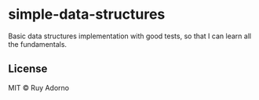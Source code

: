 # simple-data-structures

Basic data structures implementation with good tests, so that I can learn all the fundamentals.

## License

MIT © Ruy Adorno

